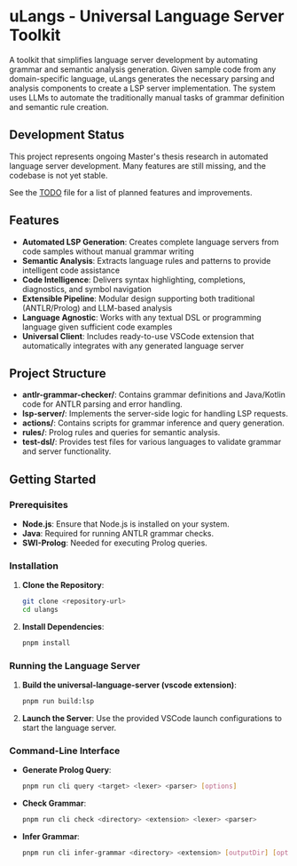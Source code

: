 # uLangs - Universal Language Server Toolkit

A toolkit that simplifies language server development by automating grammar and semantic analysis generation. Given sample code from any domain-specific language, uLangs generates the necessary parsing and analysis components to create a LSP server implementation. The system uses LLMs to automate the traditionally manual tasks of grammar definition and semantic rule creation.

## Development Status

This project represents ongoing Master's thesis research in automated language server development. Many features are still missing, and the codebase is not yet stable.

See the [TODO](TODO.md) file for a list of planned features and improvements.

## Features

- **Automated LSP Generation**: Creates complete language servers from code samples without manual grammar writing
- **Semantic Analysis**: Extracts language rules and patterns to provide intelligent code assistance
- **Code Intelligence**: Delivers syntax highlighting, completions, diagnostics, and symbol navigation
- **Extensible Pipeline**: Modular design supporting both traditional (ANTLR/Prolog) and LLM-based analysis
- **Language Agnostic**: Works with any textual DSL or programming language given sufficient code examples
- **Universal Client**: Includes ready-to-use VSCode extension that automatically integrates with any generated language server

## Project Structure

- **antlr-grammar-checker/**: Contains grammar definitions and Java/Kotlin code for ANTLR parsing and error handling.
- **lsp-server/**: Implements the server-side logic for handling LSP requests.
- **actions/**: Contains scripts for grammar inference and query generation.
- **rules/**: Prolog rules and queries for semantic analysis.
- **test-dsl/**: Provides test files for various languages to validate grammar and server functionality.

## Getting Started

### Prerequisites

- **Node.js**: Ensure that Node.js is installed on your system.
- **Java**: Required for running ANTLR grammar checks.
- **SWI-Prolog**: Needed for executing Prolog queries.

### Installation

1. **Clone the Repository**:
   ```bash
   git clone <repository-url>
   cd ulangs
   ```

2. **Install Dependencies**:
   ```bash
   pnpm install
   ```

### Running the Language Server

1. **Build the universal-language-server (vscode extension)**:
   ```bash
   pnpm run build:lsp
   ```

2. **Launch the Server**:
   Use the provided VSCode launch configurations to start the language server.

### Command-Line Interface

- **Generate Prolog Query**:
  ```bash
  pnpm run cli query <target> <lexer> <parser> [options]
  ```

- **Check Grammar**:
  ```bash
  pnpm run cli check <directory> <extension> <lexer> <parser>
  ```

- **Infer Grammar**:
  ```bash
  pnpm run cli infer-grammar <directory> <extension> [outputDir] [options]
  ```
